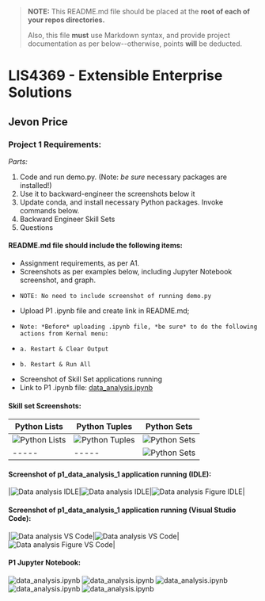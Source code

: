 > **NOTE:** This README.md file should be placed at the **root of each of your repos directories.**
>
>Also, this file **must** use Markdown syntax, and provide project documentation as per below--otherwise, points **will** be deducted.
>

# LIS4369 - Extensible Enterprise Solutions

## Jevon Price

### Project 1 Requirements:

*Parts:*

1. Code and run demo.py. (Note: *be sure* necessary packages are installed!)
2. Use it to backward-engineer the screenshots below it
3. Update conda, and install necessary Python packages. Invoke commands below.
4. Backward Engineer Skill Sets
5. Questions

#### README.md file should include the following items:

* Assignment requirements, as per A1.
* Screenshots as per examples below, including Jupyter Notebook screenshot, and graph.
*     NOTE: No need to include screenshot of running demo.py
* Upload P1 .ipynb file and create link in README.md;
*     Note: *Before* uploading .ipynb file, *be sure* to do the following actions from Kernal menu:
*     a. Restart & Clear Output
*     b. Restart & Run All
* Screenshot of Skill Set applications running
* Link to P1 .ipynb file: [data_analysis.ipynb](p1_data_analysis_1/data_analysis.ipynb "P1 Jupyter Notebook")

#### Skill set Screenshots:

|Python Lists | Python Tuples | Python Sets|
|---------------------|------------------|---------------------------|
|![Python Lists](img/ss7_python_lists.png)|![Python Tuples](img/ss8_python_tuples.png)|![Python Sets](img/ss9_python_sets1.png)|
|-----|-----|![Python Sets](img/ss9_python_sets2.png)|


#### Screenshot of p1_data_analysis_1 application running (IDLE):

|![Data analysis IDLE](img/p1_data_analysis_1_idle1.png)|![Data analysis IDLE](img/p1_data_analysis_1_idle2.png)|![Data analysis Figure IDLE](img/p1_data_analysis_1_idle_figure.png)|


#### Screenshot of p1_data_analysis_1 application running (Visual Studio Code):

|![Data analysis VS Code](img/p1_data_analysis_1_vs_code1.png)|![Data analysis VS Code](img/p1_data_analysis_1_vs_code2.png)|![Data analysis Figure VS Code](img/p1_data_analysis_1_figure.png)|


#### P1 Jupyter Notebook:

![data_analysis.ipynb](img/p1_jupyter_notebook1.png)
![data_analysis.ipynb](img/p1_jupyter_notebook2.png)
![data_analysis.ipynb](img/p1_jupyter_notebook3.png)
![data_analysis.ipynb](img/p1_jupyter_notebook4.png)
![data_analysis.ipynb](img/p1_jupyter_notebook5.png)
